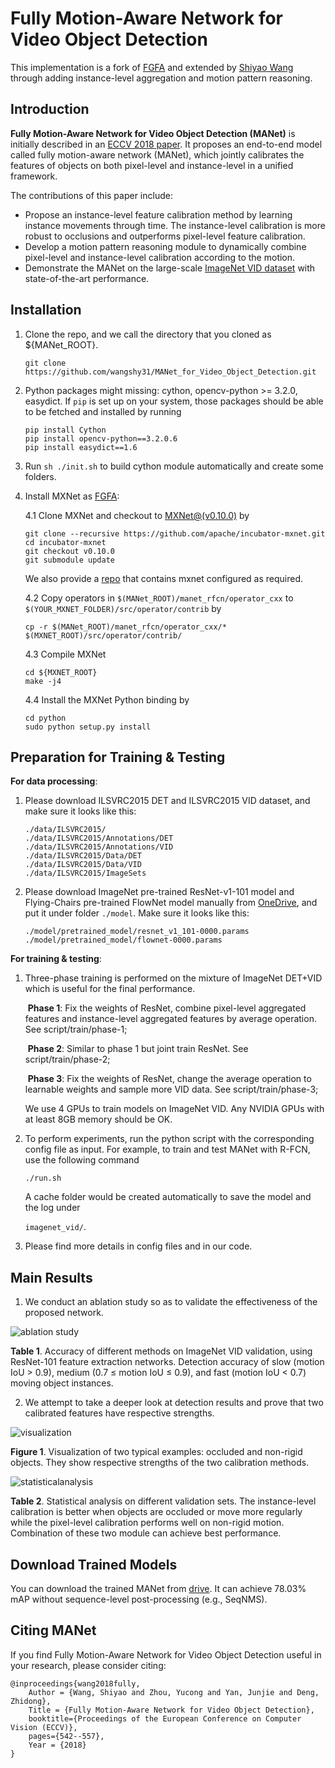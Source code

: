 # Fully Motion-Aware Network for Video Object Detection


This implementation is a fork of [FGFA](https://github.com/msracver/Flow-Guided-Feature-Aggregation) and extended by [Shiyao Wang](https://github.com/wangshy31) through adding instance-level aggregation and motion pattern reasoning.



## Introduction

**Fully Motion-Aware Network for Video Object Detection (MANet)** is initially described in an [ECCV 2018 paper](https://wangshy31.github.io/papers/2-MANet.pdf). It proposes an end-to-end model called fully motion-aware network (MANet), which jointly calibrates the features of objects on both pixel-level and instance-level in a unified framework.

The contributions of this paper include:

* Propose an instance-level feature calibration method by learning instance movements through time. The instance-level calibration is more robust to occlusions and outperforms pixel-level feature calibration.
* Develop a motion pattern reasoning module to dynamically combine pixel-level and instance-level calibration according to the motion.
* Demonstrate the MANet on the large-scale [ImageNet VID dataset](http://image-net.org/challenges/LSVRC/) with state-of-the-art performance.



## Installation

1. Clone the repo, and we call the directory that you cloned as ${MANet_ROOT}.
	```
	git clone https://github.com/wangshy31/MANet_for_Video_Object_Detection.git
	```
2. Python packages might missing: cython, opencv-python >= 3.2.0, easydict. If `pip` is set up on your system, those packages should be able to be fetched and installed by running
	```
	pip install Cython
	pip install opencv-python==3.2.0.6
	pip install easydict==1.6
	```
3. Run `sh ./init.sh` to build cython module automatically and create some folders.

4. Install MXNet as [FGFA](https://github.com/msracver/Flow-Guided-Feature-Aggregation):

   4.1 Clone MXNet and checkout to [MXNet@(v0.10.0)](https://github.com/apache/incubator-mxnet/tree/v0.10.0) by

   ```
   git clone --recursive https://github.com/apache/incubator-mxnet.git
   cd incubator-mxnet
   git checkout v0.10.0
   git submodule update
   ```

   We also provide a [repo]() that contains mxnet configured as required.

   4.2 Copy operators in `$(MANet_ROOT)/manet_rfcn/operator_cxx` to `$(YOUR_MXNET_FOLDER)/src/operator/contrib` by

   ```cp -r $(MANet_ROOT)/manet_rfcn/operator_cxx/* $(MXNET_ROOT)/src/operator/contrib/```

   4.3 Compile MXNet

   ```
   cd ${MXNET_ROOT}
   make -j4
   ```
   4.4 Install the MXNet Python binding by
   ```
   cd python
   sudo python setup.py install
   ```



## Preparation for Training & Testing

**For data processing**: 

1. Please download ILSVRC2015 DET and ILSVRC2015 VID dataset, and make sure it looks like this:

   ```
   ./data/ILSVRC2015/
   ./data/ILSVRC2015/Annotations/DET
   ./data/ILSVRC2015/Annotations/VID
   ./data/ILSVRC2015/Data/DET
   ./data/ILSVRC2015/Data/VID
   ./data/ILSVRC2015/ImageSets
   ```

2. Please download ImageNet pre-trained ResNet-v1-101 model and Flying-Chairs pre-trained FlowNet model manually from [OneDrive](https://1drv.ms/u/s!Am-5JzdW2XHzhqMOBdCBiNaKbcjPrA), and put it under folder `./model`. Make sure it looks like this:

   ```
   ./model/pretrained_model/resnet_v1_101-0000.params
   ./model/pretrained_model/flownet-0000.params
   ```

**For training & testing**: 

1. Three-phase training is performed on the mixture of ImageNet DET+VID which is useful for the final performance. 

   ​	**Phase 1**: Fix the weights of ResNet, combine pixel-level aggregated features and instance-level 		aggregated features by average operation. See script/train/phase-1;

   ​	**Phase 2**: Similar to phase 1 but joint train ResNet. See script/train/phase-2;

   ​	**Phase 3**: Fix the weights of ResNet, change the average operation to learnable weights and sample more VID data. See script/train/phase-3;

   We use 4 GPUs to train models on ImageNet VID. Any NVIDIA GPUs with at least 8GB memory should be OK.

2. To perform experiments, run the python script with the corresponding config file as input. For example, to train and test MANet with R-FCN, use the following command

   ```
   ./run.sh
   ```

   A cache folder would be created automatically to save the model and the log under 

   `imagenet_vid/`.

3. Please find more details in config files and in our code.

## Main Results

1. We conduct an ablation study so as to validate the effectiveness of the proposed network.

![ablation study](images/table2.png)

**Table 1**. Accuracy of different methods on ImageNet VID validation, using ResNet-101 feature extraction networks. Detection accuracy of slow (motion IoU > 0.9), medium (0.7 ≤ motion IoU ≤ 0.9), and fast (motion IoU < 0.7) moving object instances.

2. We attempt to take a deeper look at detection results and prove that two calibrated features have respective strengths.

![visualization](images/table3.png)

**Figure 1**. Visualization of two typical examples: occluded and non-rigid objects. They show respective strengths of the two calibration methods.

![statisticalanalysis](images/table4.png)

**Table 2**. Statistical analysis on different validation sets. The instance-level calibration is better when objects are occluded or move more regularly while the pixel-level calibration performs well on non-rigid motion. Combination of these two module can achieve best performance.


## Download Trained Models
You can download the trained MANet from [drive](https://drive.google.com/file/d/1tKFfOKaFUeZanKTCCwVw-xaKu0wAw71t/view?usp=sharing). It can achieve 78.03% mAP without sequence-level post-processing (e.g., SeqNMS).



## Citing MANet

If you find Fully Motion-Aware Network for Video Object Detection useful in your research, please consider citing:
```
@inproceedings{wang2018fully,
    Author = {Wang, Shiyao and Zhou, Yucong and Yan, Junjie and Deng, Zhidong},
    Title = {Fully Motion-Aware Network for Video Object Detection},
    booktitle={Proceedings of the European Conference on Computer Vision (ECCV)},
    pages={542--557},
    Year = {2018}
}

```


